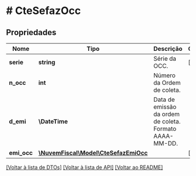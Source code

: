 # # CteSefazOcc

## Propriedades

Nome | Tipo | Descrição | Comentários
------------ | ------------- | ------------- | -------------
**serie** | **string** | Série da OCC. | [optional]
**n_occ** | **int** | Número da Ordem de coleta. |
**d_emi** | **\DateTime** | Data de emissão da ordem de coleta.  Formato AAAA-MM-DD. |
**emi_occ** | [**\NuvemFiscal\Model\CteSefazEmiOcc**](CteSefazEmiOcc.md) |  | [optional]

[[Voltar à lista de DTOs]](../../README.md#models) [[Voltar à lista de API]](../../README.md#endpoints) [[Voltar ao README]](../../README.md)
